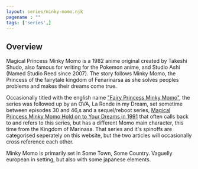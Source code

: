 ```yaml
---
layout: series/minky-momo.njk
pagename : ""
tags: ['series',]
---
```


## Overview
Magical Princess Minky Momo is a 1982 anime original created by Takeshi Shudo, also famous for writing for the Pokemon anime, and Studio Ashi (Named Studio Reed since 2007). The story follows Minky Momo, the Princess of the fairytale kingdom of Fenarinarsa as she solves peoples problems and makes their dreams come true. 

Occasionally titled with the english name <a href="Media/Mahou_no_Princess_Minky_Momo_Yume_no_Naka_no_Rondo_00.07.42.278.jpg">"Fairy Princess Minky Momo"</a>, the series was followed up by an OVA, La Ronde in my Dream, set sometime between episodes 30 and 46,s and a sequel/reboot series, <a href="/series/minky-momo-1991/">Magical Princess Minky Momo Hold on to Your Dreams in 1991</a> that often calls back to and refers to this series, but has a different Momo main character, this time from the Kingdom of Marinasa. That series and it's spinoffs are categorised seperately on this website, but the two articles will occasionally cross reference each other.

Minky Momo is primarily set in Some Town, Some Country. Vaguelly european in setting, but also with some japanese elements.